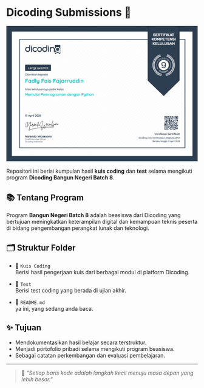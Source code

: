 # Dicoding Submissions 🧠

[![Sertifikat Dicoding](/Dicoding/Image/sertifikat_course_page-0001.jpg)](https://www.dicoding.com/certificates/L4PQEJWJ2PO1)


Repositori ini berisi kumpulan hasil **kuis coding** dan **test** selama mengikuti program **Dicoding Bangun Negeri Batch 8**.

## 📚 Tentang Program
Program **Bangun Negeri Batch 8** adalah beasiswa dari Dicoding yang bertujuan meningkatkan keterampilan digital dan kemampuan teknis peserta di bidang pengembangan perangkat lunak dan teknologi.

## 🗂️ Struktur Folder

- 📂 `Kuis Coding`  
  Berisi hasil pengerjaan kuis dari berbagai modul di platform Dicoding.

- 📂 `Test`  
  Berisi test coding yang berada di ujian akhir.

- 📄 `README.md`  
  ya ini, yang sedang anda baca.

## ✨ Tujuan

- Mendokumentasikan hasil belajar secara terstruktur.
- Menjadi portofolio pribadi selama mengikuti program beasiswa.
- Sebagai catatan perkembangan dan evaluasi pembelajaran.

---

> 📝 *"Setiap baris kode adalah langkah kecil menuju masa depan yang lebih besar."*
